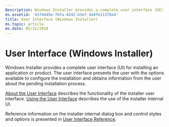 ```yaml
---
Description: Windows Installer provides a complete user interface (UI) for installing an application or product.
ms.assetid: '43f4445e-7bfa-4242-b3ef-4a4fe113f8a4'
title: User Interface (Windows Installer)
ms.topic: article
ms.date: 05/31/2018
---
```


# User Interface (Windows Installer)

Windows Installer provides a complete user interface (UI) for installing an application or product. The user interface presents the user with the options available to configure the installation and obtains information from the user about the pending installation process.

[About the User Interface](about-the-user-interface.md) describes the functionality of the installer user interface. [Using the User Interface](using-the-user-interface.md) describes the use of the installer internal UI.

Reference information on the installer internal dialog box and control styles and options is presented in [User Interface Reference](user-interface-reference.md).

 

 



